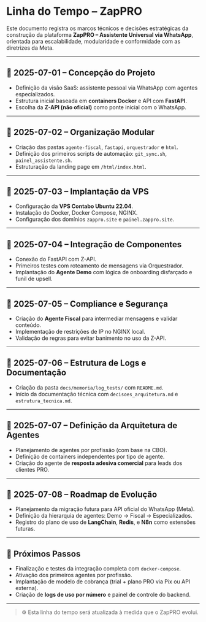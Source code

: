 # Linha do Tempo – ZapPRO

Este documento registra os marcos técnicos e decisões estratégicas da construção da plataforma **ZapPRO – Assistente Universal via WhatsApp**, orientada para escalabilidade, modularidade e conformidade com as diretrizes da Meta.

---

## 🔹 2025-07-01 – Concepção do Projeto

- Definição da visão SaaS: assistente pessoal via WhatsApp com agentes especializados.
- Estrutura inicial baseada em **containers Docker** e API com **FastAPI**.
- Escolha da **Z-API (não oficial)** como ponte inicial com o WhatsApp.

---

## 🔹 2025-07-02 – Organização Modular

- Criação das pastas `agente-fiscal`, `fastapi`, `orquestrador` e `html`.
- Definição dos primeiros scripts de automação: `git_sync.sh`, `painel_assistente.sh`.
- Estruturação da landing page em `/html/index.html`.

---

## 🔹 2025-07-03 – Implantação da VPS

- Configuração da **VPS Contabo Ubuntu 22.04**.
- Instalação do Docker, Docker Compose, NGINX.
- Configuração dos domínios `zappro.site` e `painel.zappro.site`.

---

## 🔹 2025-07-04 – Integração de Componentes

- Conexão do FastAPI com Z-API.
- Primeiros testes com roteamento de mensagens via Orquestrador.
- Implantação do **Agente Demo** com lógica de onboarding disfarçado e funil de upsell.

---

## 🔹 2025-07-05 – Compliance e Segurança

- Criação do **Agente Fiscal** para intermediar mensagens e validar conteúdo.
- Implementação de restrições de IP no NGINX local.
- Validação de regras para evitar banimento no uso da Z-API.

---

## 🔹 2025-07-06 – Estrutura de Logs e Documentação

- Criação da pasta `docs/memoria/log_tests/` com `README.md`.
- Início da documentação técnica com `decisoes_arquitetura.md` e `estrutura_tecnica.md`.

---

## 🔹 2025-07-07 – Definição da Arquitetura de Agentes

- Planejamento de agentes por profissão (com base na CBO).
- Definição de containers independentes por tipo de agente.
- Criação do agente de **resposta adesiva comercial** para leads dos clientes PRO.

---

## 🔹 2025-07-08 – Roadmap de Evolução

- Planejamento da migração futura para API oficial do WhatsApp (Meta).
- Definição da hierarquia de agentes: Demo → Fiscal → Especializados.
- Registro do plano de uso de **LangChain**, **Redis**, e **N8n** como extensões futuras.

---

## 🔹 Próximos Passos

- Finalização e testes da integração completa com `docker-compose`.
- Ativação dos primeiros agentes por profissão.
- Implantação de modelo de cobrança (trial + plano PRO via Pix ou API externa).
- Criação de **logs de uso por número** e painel de controle do backend.

---

> ⚙️ Esta linha do tempo será atualizada à medida que o ZapPRO evolui.
